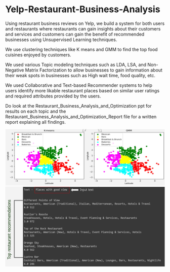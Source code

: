 # Yelp-Restaurant-Business-Analysis

Using restaurant business reviews on Yelp, we build a system for both users and restaurants where restaurants can gain insights about their customers and services and customers can gain the benefit of recommended businesses using Unsupervised Learning techniques.

We use clustering techniques like K means and GMM to find the top food cuisines enjoyed by customers.

We used various Topic modeling techniques such as LDA, LSA, and Non-Negative Matrix Factorization to allow businesses to gain information about their weak spots in businesses such as High wait time, food quality, etc.

We used Collaborative and Text-based Recommender systems to help users identify more likable restaurant places based on similar user ratings and required attributes provided by the users. 

Do look at the Restaurant_Business_Analysis_and_Optimization ppt for results on each topic and the Restaurant_Business_Analysis_and_Optimization_Report file for a written report explaining all findings.

![Clustering](https://github.com/sanjsvk/Yelp-Restaurant-Business-Analysis/blob/master/Clustering.jpg)
![Recommender-System](https://github.com/sanjsvk/Yelp-Restaurant-Business-Analysis/blob/master/Recommender-System.jpg)
